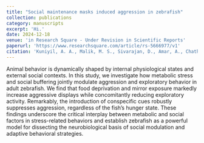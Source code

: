 ```yaml
---
title: "Social maintenance masks induced aggression in zebrafish"
collection: publications
category: manuscripts
excerpt: 'Hi.'
date: 2024-12-18
venue: 'in Research Square - Under Revision in Scientific Reports'
paperurl: 'https://www.researchsquare.com/article/rs-5666977/v1'
citation: 'Kuniyil, A. A., Malik, M. S., Sivarajan, D., Amar, A., Chathooth, N., & Ramachandran, B. (2024). Social maintenance masks induced aggression in zebrafish'
---
```


Animal behavior is dynamically shaped by internal physiological states and external social contexts. In this study, we investigate how metabolic stress and social buffering jointly modulate aggression and exploratory behavior in adult zebrafish. We find that food deprivation and mirror exposure markedly increase aggressive displays while concomitantly reducing exploratory activity. Remarkably, the introduction of conspecific cues robustly suppresses aggression, regardless of the fish’s hunger state. These findings underscore the critical interplay between metabolic and social factors in stress-related behaviors and establish zebrafish as a powerful model for dissecting the neurobiological basis of social modulation and adaptive behavioral strategies.
